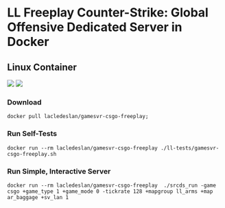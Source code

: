 # LL Freeplay Counter-Strike: Global Offensive Dedicated Server in Docker

## Linux Container

[![](https://images.microbadger.com/badges/version/lacledeslan/gamesvr-csgo-freeplay.svg)](https://microbadger.com/images/lacledeslan/gamesvr-csgo-freeplay "Get your own version badge on microbadger.com")
[![](https://images.microbadger.com/badges/image/lacledeslan/gamesvr-csgo-freeplay.svg)](https://microbadger.com/images/lacledeslan/gamesvr-csgo-freeplay "Get your own image badge on microbadger.com")

### Download

```shell
docker pull lacledeslan/gamesvr-csgo-freeplay;
```

### Run Self-Tests

```shell
docker run --rm lacledeslan/gamesvr-csgo-freeplay ./ll-tests/gamesvr-csgo-freeplay.sh
```

### Run Simple, Interactive Server

```shell
docker run --rm lacledeslan/gamesvr-csgo-freeplay  ./srcds_run -game csgo +game_type 1 +game_mode 0 -tickrate 128 +mapgroup ll_arms +map ar_baggage +sv_lan 1
```
